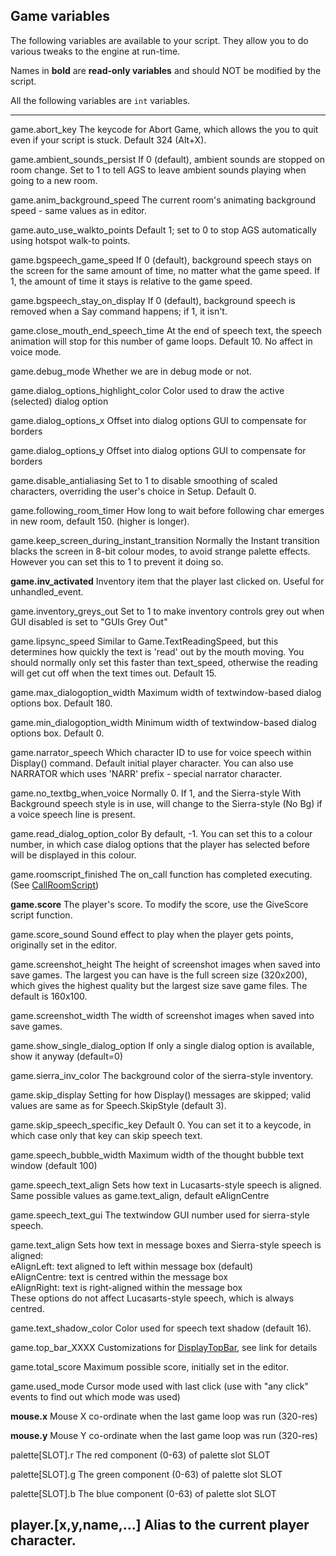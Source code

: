 Game variables
--------------

The following variables are available to your script. They allow you to
do various tweaks to the engine at run-time.

Names in **bold** are **read-only variables** and should NOT be modified
by the script.

All the following variables are `int` variables.

---
  game.abort_key                                  The keycode for Abort Game, which allows the you to quit even if your script is stuck. Default 324 (Alt+X).

  game.ambient_sounds_persist                    If 0 (default), ambient sounds are stopped on room change. Set to 1 to tell AGS to leave ambient sounds playing when going to a new room.

  game.anim_background_speed                     The current room's animating background speed - same values as in editor.

  game.auto_use_walkto_points                   Default 1; set to 0 to stop AGS automatically using hotspot walk-to points.

  game.bgspeech_game_speed                       If 0 (default), background speech stays on the screen for the same amount of time, no matter what the game speed. If 1, the amount of time it stays is relative to the game speed.

  game.bgspeech_stay_on_display                 If 0 (default), background speech is removed when a Say command happens; if 1, it isn't.

  game.close_mouth_end_speech_time             At the end of speech text, the speech animation will stop for this number of game loops. Default 10. No affect in voice mode.

  game.debug_mode                                 Whether we are in debug mode or not.

  game.dialog_options_highlight_color           Color used to draw the active (selected) dialog option

  game.dialog_options_x                          Offset into dialog options GUI to compensate for borders

  game.dialog_options_y                          Offset into dialog options GUI to compensate for borders

  game.disable_antialiasing                       Set to 1 to disable smoothing of scaled characters, overriding the user's choice in Setup. Default 0.

  game.following_room_timer                      How long to wait before following char emerges in new room, default 150. (higher is longer).

  game.keep_screen_during_instant_transition   Normally the Instant transition blacks the screen in 8-bit colour modes, to avoid strange palette effects. However you can set this to 1 to prevent it doing so.

  **game.inv_activated**                          Inventory item that the player last clicked on. Useful for unhandled_event.

  game.inventory_greys_out                       Set to 1 to make inventory controls grey out when GUI disabled is set to "GUIs Grey Out"

  game.lipsync_speed                              Similar to Game.TextReadingSpeed, but this determines how quickly the text is 'read' out by the mouth moving. You should normally only set this faster than text_speed, otherwise the reading will get cut off when the text times out. Default 15.

  game.max_dialogoption_width                    Maximum width of textwindow-based dialog options box. Default 180.

  game.min_dialogoption_width                    Minimum width of textwindow-based dialog options box. Default 0.

  game.narrator_speech                            Which character ID to use for voice speech within Display() command. Default initial player character. You can also use NARRATOR which uses 'NARR' prefix - special narrator character.

  game.no_textbg_when_voice                     Normally 0. If 1, and the Sierra-style With Background speech style is in use, will change to the Sierra-style (No Bg) if a voice speech line is present.

  game.read_dialog_option_color                 By default, -1. You can set this to a colour number, in which case dialog options that the player has selected before will be displayed in this colour.

  game.roomscript_finished                        The on_call function has completed executing. (See [CallRoomScript](Game#callroomscript))

  **game.score**                                   The player's score. To modify the score, use the GiveScore script function.

  game.score_sound                                Sound effect to play when the player gets points, originally set in the editor.

  game.screenshot_height                          The height of screenshot images when saved into save games. The largest you can have is the full screen size (320x200), which gives the highest quality but the largest size save game files. The default is 160x100.

  game.screenshot_width                           The width of screenshot images when saved into save games.

  game.show_single_dialog_option                If only a single dialog option is available, show it anyway (default=0)

  game.sierra_inv_color                          The background color of the sierra-style inventory.

  game.skip_display                               Setting for how Display() messages are skipped; valid values are same as for Speech.SkipStyle (default 3).

  game.skip_speech_specific_key                 Default 0. You can set it to a keycode, in which case only that key can skip speech text.

  game.speech_bubble_width                       Maximum width of the thought bubble text window (default 100)

  game.speech_text_align                         Sets how text in Lucasarts-style speech is aligned. Same possible values as game.text_align, default eAlignCentre

  game.speech_text_gui                           The textwindow GUI number used for sierra-style speech.

  game.text_align                                 Sets how text in message boxes and Sierra-style speech is aligned:\
                                                   eAlignLeft: text aligned to left within message box (default)\
                                                   eAlignCentre: text is centred within the message box\
                                                   eAlignRight: text is right-aligned within the message box\
                                                   These options do not affect Lucasarts-style speech, which is always centred.

  game.text_shadow_color                         Color used for speech text shadow (default 16).

  game.top_bar_XXXX                              Customizations for [DisplayTopBar](DisplayAt#displaytopbar), see link for details

  game.total_score                                Maximum possible score, initially set in the editor.

  game.used_mode                                  Cursor mode used with last click (use with "any click" events to find out which mode was used)

  **mouse.x**                                      Mouse X co-ordinate when the last game loop was run (320-res)

  **mouse.y**                                      Mouse Y co-ordinate when the last game loop was run (320-res)

  palette\[SLOT\].r                                The red component (0-63) of palette slot SLOT

  palette\[SLOT\].g                                The green component (0-63) of palette slot SLOT

  palette\[SLOT\].b                                The blue component (0-63) of palette slot SLOT

  player.\[x,y,name,...\]                          Alias to the current player character.
---

